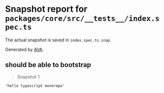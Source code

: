 # Snapshot report for `packages/core/src/__tests__/index.spec.ts`

The actual snapshot is saved in `index.spec.ts.snap`.

Generated by [AVA](https://avajs.dev).

## should be able to bootstrap

> Snapshot 1

    'hello typescript monorepo'
